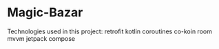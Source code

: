 # Magic-Bazar

Technologies used in this project:
retrofit
kotlin coroutines
co-koin
room
mvvm
jetpack compose
